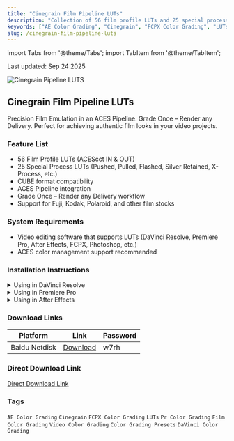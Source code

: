 ```yaml
---
title: "Cinegrain Film Pipeline LUTs"
description: "Collection of 56 film profile LUTs and 25 special process LUTs in CUBE format for color grading. Supports DaVinci Resolve, Premiere, After Effects, FCPX, Photoshop, and other software that supports LUTs."
keywords: ["AE Color Grading", "Cinegrain", "FCPX Color Grading", "LUTs", "Pr Color Grading", "Film Color Grading", "Video Color Grading", "Color Grading Presets", "DaVinci Color Grading"]
slug: /cinegrain-film-pipeline-luts
---
```


import Tabs from '@theme/Tabs';
import TabItem from '@theme/TabItem';

Last updated: Sep 24 2025

![Cinegrain Pipeline LUTS](https://www.gfxcamp.com/wp-content/uploads/2025/09/Cinegrain-Pipeline-LUTS.jpg)

## Cinegrain Film Pipeline LUTs

Precision Film Emulation in an ACES Pipeline. Grade Once – Render any Delivery. Perfect for achieving authentic film looks in your video projects.

### Feature List
- 56 Film Profile LUTs (ACEScct IN & OUT)
- 25 Special Process LUTs (Pushed, Pulled, Flashed, Silver Retained, X-Process, etc.)
- CUBE format compatibility
- ACES Pipeline integration
- Grade Once – Render any Delivery workflow
- Support for Fuji, Kodak, Polaroid, and other film stocks

### System Requirements
- Video editing software that supports LUTs (DaVinci Resolve, Premiere Pro, After Effects, FCPX, Photoshop, etc.)
- ACES color management support recommended

### Installation Instructions

<Tabs>
<TabItem value="davinci" label="DaVinci Resolve">
  <details>
    <summary>Using in DaVinci Resolve</summary>
    <p>1. Open DaVinci Resolve</p>
    <p>2. Go to the Color page</p>
    <p>3. In the OpenFX tab, find the LUT tool</p>
    <p>4. Load the Cinegrain LUTs from the downloaded folder</p>
    <p>5. Apply to your footage</p>
 </details>
</TabItem>
<TabItem value="premiere" label="Premiere Pro">
  <details>
    <summary>Using in Premiere Pro</summary>
    <p>1. Open Premiere Pro</p>
    <p>2. Go to Effects panel</p>
    <p>3. Search for "Lumetri Color"</p>
    <p>4. In the Creative tab, click on "Input LUT"</p>
    <p>5. Browse and select your desired Cinegrain LUT</p>
  </details>
</TabItem>
<TabItem value="ae" label="After Effects">
  <details>
    <summary>Using in After Effects</summary>
    <p>1. Open After Effects</p>
    <p>2. Create a new adjustment layer</p>
    <p>3. Apply "LUT Importer" effect</p>
    <p>4. Load the Cinegrain LUTs from the downloaded folder</p>
  </details>
</TabItem>
</Tabs>

### Download Links

| Platform | Link | Password |
|----------|------|----------|
| Baidu Netdisk | [Download](https://pan.baidu.com/s/1_j0LoJtacTgBxlG0tRaiTg?pwd=w7rh) | w7rh |

### Direct Download Link
[Direct Download Link](https://wa.me/8613237610083)

### Tags
`AE Color Grading` `Cinegrain` `FCPX Color Grading` `LUTs` `Pr Color Grading` `Film Color Grading` `Video Color Grading` `Color Grading Presets` `DaVinci Color Grading`
